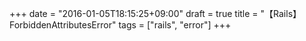 +++
date = "2016-01-05T18:15:25+09:00"
draft = true
title = "【Rails】ForbiddenAttributesError"
tags = ["rails", "error"]
+++


